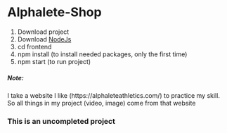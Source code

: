 # Alphalete-Shop
1. Download project
2. Download <a href="https://nodejs.org/en/">NodeJs</a>
3. cd frontend 
4. npm install (to install needed packages, only the first time)
5. npm start (to run project)

<h5>Note:</h5>
<span>I take a website I like (https://alphaleteathletics.com/) to practice my skill. So all things in my project (video, image) come from that website</span>

<h3>This is an uncompleted project</h3>
